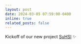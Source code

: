```yaml
---
layout: post
date: 2024-03-05 07:59:00-0400
inline: true
related_posts: false
---
```


Kickoff of our new project  <a href="https://www.ierc.ie/research/suhsi/">SuHSI</a> :sparkles:
